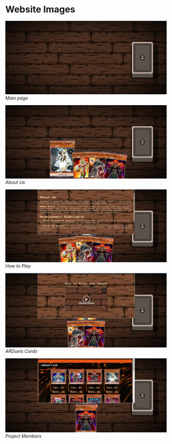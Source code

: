 # Website Images

![1. Image](screenshots/1.png)
*Main page*

![2. Image](screenshots/2.png)
*About Us*

![3. Image](screenshots/3.png)
*How to Play*

![4. Image](screenshots/4.png)
*ARDuels Cards*

![5. Image](screenshots/5.png)
*Project Members*
